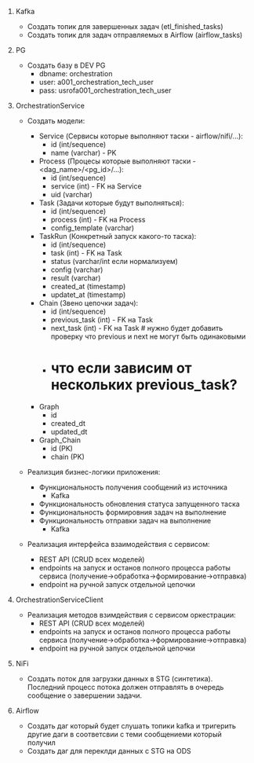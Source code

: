 1. Kafka
	- Создать топик для завершенных задач (etl_finished_tasks)
	- Создать топик для задач отправляемых в Airflow (airflow_tasks)
2. PG
	- Создать базу в DEV PG
		- dbname: orchestration
		- user: a001_orchestration_tech_user
		- pass: usrofa001_orchestration_tech_user
3. OrchestrationService
	- Создать модели:
		- Service (Сервисы которые выполняют таски - airflow/nifi/...):
			- id (int/sequence)
			- name (varchar) - PK
		- Process (Процесы которые выполняют таски - <dag_name>/<pg_id>/...):
			- id (int/sequence)
			- service (int) - FK на Service
			- uid (varchar) 
		- Task (Задачи которые будут выполняться):
			- id (int/sequence)
			- process (int) - FK на Process
			- config_template (varchar)
		- TaskRun (Конкретный запуск какого-то таска):
			- id (int/sequence)
			- task (int) - FK на Task
			- status (varchar/int если нормализуем)
			- config (varchar)
			- result (varchar)
			- created_at (timestamp)
			- updatet_at (timestamp)
		- Chain (Звено цепочки задач):
			- id (int/sequence)
			- previous_task (int) - FK на Task
			- next_task (int) - FK на Task # нужно будет добавить проверку что previous и next не могут быть одинаковыми
			- # что если зависим от нескольких previous_task?
		- Graph
			- id
			- created_dt
			- updated_dt
		- Graph_Chain
			- id (PK)
			- chain (PK)

	- Реализция бизнес-логики приложения:
		- Функциональность получения сообщений из источника
			- Kafka
		- Функциональность обновления статуса запущенного таска
		- Функциональность формировния задач на выполнение
		- Функциональность отправки задач на выполнение
			- Kafka
	
	- Реализация интерфейса взаимодействия с сервисом:
		- REST API (CRUD всех моделей)
		- endpoints на запуск и останов полного процесса работы сервиса (получение->обработка->формирование->отправка)
		- endpoint на ручной запуск отдельной цепочки

4. OrchestrationServiceClient
	- Реализация методов взимдействия с сервисом оркестрации:
		- REST API (CRUD всех моделей)
		- endpoints на запуск и останов полного процесса работы сервиса (получение->обработка->формирование->отправка)
		- endpoint на ручной запуск отдельной цепочки

5. NiFi
	- Создать поток для загрузки данных в STG (синтетика). Последний процесс потока должен отправлять в очередь сообщение о завершении задачи.

6. Airflow
	- Создать даг который будет слушать топики kafka и тригерить другие даги в соответсвии с теми сообщениеми который получил
	- Создать даг для переклди данных с STG на ODS
